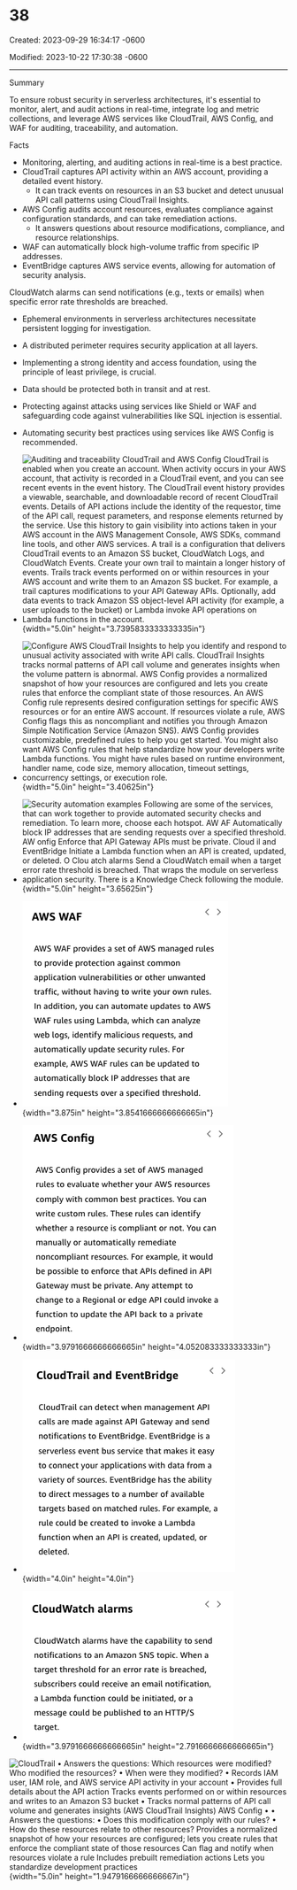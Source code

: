 # 38

Created: 2023-09-29 16:34:17 -0600

Modified: 2023-10-22 17:30:38 -0600

---

Summary

To ensure robust security in serverless architectures, it's essential to monitor, alert, and audit actions in real-time, integrate log and metric collections, and leverage AWS services like CloudTrail, AWS Config, and WAF for auditing, traceability, and automation.

Facts

- Monitoring, alerting, and auditing actions in real-time is a best practice.
- CloudTrail captures API activity within an AWS account, providing a detailed event history.
  - It can track events on resources in an S3 bucket and detect unusual API call patterns using CloudTrail Insights.
- AWS Config audits account resources, evaluates compliance against configuration standards, and can take remediation actions.
  - It answers questions about resource modifications, compliance, and resource relationships.
- WAF can automatically block high-volume traffic from specific IP addresses.
- EventBridge captures AWS service events, allowing for automation of security analysis.



CloudWatch alarms can send notifications (e.g., texts or emails) when specific error rate thresholds are breached.

- Ephemeral environments in serverless architectures necessitate persistent logging for investigation.
- A distributed perimeter requires security application at all layers.
- Implementing a strong identity and access foundation, using the principle of least privilege, is crucial.
- Data should be protected both in transit and at rest.
- Protecting against attacks using services like Shield or WAF and safeguarding code against vulnerabilities like SQL injection is essential.
- Automating security best practices using services like AWS Config is recommended.
- ![Auditing and traceability CloudTrail and AWS Config CloudTrail is enabled when you create an account. When activity occurs in your AWS account, that activity is recorded in a CloudTrail event, and you can see recent events in the event history. The CloudTrail event history provides a viewable, searchable, and downloadable record of recent CloudTrail events. Details of API actions include the identity of the requestor, time of the API call, request parameters, and response elements returned by the service. Use this history to gain visibility into actions taken in your AWS account in the AWS Management Console, AWS SDKs, command line tools, and other AWS services. A trail is a configuration that delivers CloudTrail events to an Amazon SS bucket, CloudWatch Logs, and CloudWatch Events. Create your own trail to maintain a longer history of events. Trails track events performed on or within resources in your AWS account and write them to an Amazon SS bucket. For example, a trail captures modifications to your API Gateway APIs. Optionally, add data events to track Amazon SS object-level API activity (for example, a user uploads to the bucket) or Lambda invoke API operations on Lambda functions in the account. ](../../../media/AWS-Developing-Serverless-Solutions-on-AWS-Module-10-38-image1.png){width="5.0in" height="3.7395833333333335in"}



- ![Configure AWS CloudTrail Insights to help you identify and respond to unusual activity associated with write API calls. CloudTrail Insights tracks normal patterns of API call volume and generates insights when the volume pattern is abnormal. AWS Config provides a normalized snapshot of how your resources are configured and lets you create rules that enforce the compliant state of those resources. An AWS Config rule represents desired configuration settings for specific AWS resources or for an entire AWS account. If resources violate a rule, AWS Config flags this as noncompliant and notifies you through Amazon Simple Notification Service (Amazon SNS). AWS Config provides customizable, predefined rules to help you get started. You might also want AWS Config rules that help standardize how your developers write Lambda functions. You might have rules based on runtime environment, handler name, code size, memory allocation, timeout settings, concurrency settings, or execution role. ](../../../media/AWS-Developing-Serverless-Solutions-on-AWS-Module-10-38-image2.png){width="5.0in" height="3.40625in"}



- ![Security automation examples Following are some of the services, that can work together to provide automated security checks and remediation. To learn more, choose each hotspot. AW AF Automatically block IP addresses that are sending requests over a specified threshold. AW onfig Enforce that API Gateway APIs must be private. Cloud il and EventBridge Initiate a Lambda function when an API is created, updated, or deleted. O Clou atch alarms Send a CloudWatch email when a target error rate threshold is breached. That wraps the module on serverless application security. There is a Knowledge Check following the module. ](../../../media/AWS-Developing-Serverless-Solutions-on-AWS-Module-10-38-image3.png){width="5.0in" height="3.65625in"}



- ![AWS WAF AWS WAF provides a set of AWS managed rules to provide protection against common application vulnerabilities or other unwanted traffic, without having to write your own rules. In addition, you can automate updates to AWS WAF rules using Lambda, which can analyze web logs, identify malicious requests, and automatically update security rules. For example, AWS WAF rules can be updated to automatically block IP addresses that are sending requests over a specified threshold. ](../../../media/AWS-Developing-Serverless-Solutions-on-AWS-Module-10-38-image4.png){width="3.875in" height="3.8541666666666665in"}



- ![AWS Config AWS Config provides a set of AWS managed rules to evaluate whether your AWS resources comply with common best practices. You can write custom rules. These rules can identify whether a resource is compliant or not. You can manually or automatically remediate noncompliant resources. For example, it would be possible to enforce that APIs defined in API Gateway must be private. Any attempt to change to a Regional or edge API could invoke a function to update the API back to a private endpoint. ](../../../media/AWS-Developing-Serverless-Solutions-on-AWS-Module-10-38-image5.png){width="3.9791666666666665in" height="4.052083333333333in"}



- ![CloudTrail and EventBridge CloudTrail can detect when management API calls are made against API Gateway and send notifications to EventBridge. EventBridge is a serverless event bus service that makes it easy to connect your applications with data from a variety of sources. EventBridge has the ability to direct messages to a number of available targets based on matched rules. For example, a rule could be created to invoke a Lambda function when an API is created, updated, or deleted. ](../../../media/AWS-Developing-Serverless-Solutions-on-AWS-Module-10-38-image6.png){width="4.0in" height="4.0in"}



- ![](../../../media/AWS-Developing-Serverless-Solutions-on-AWS-Module-10-38-image7.png){width="3.9791666666666665in" height="2.7916666666666665in"}







![CloudTrail • Answers the questions: Which resources were modified? Who modified the resources? • When were they modified? • Records IAM user, IAM role, and AWS service API activity in your account • Provides full details about the API action Tracks events performed on or within resources and writes to an Amazon S3 bucket • Tracks normal patterns of API call volume and generates insights (AWS CloudTrail Insights) AWS Config • • Answers the questions: • Does this modification comply with our rules? • How do these resources relate to other resources? Provides a normalized snapshot of how your resources are configured; lets you create rules that enforce the compliant state of those resources Can flag and notify when resources violate a rule Includes prebuilt remediation actions Lets you standardize development practices ](../../../media/AWS-Developing-Serverless-Solutions-on-AWS-Module-10-38-image8.png){width="5.0in" height="1.9479166666666667in"}










